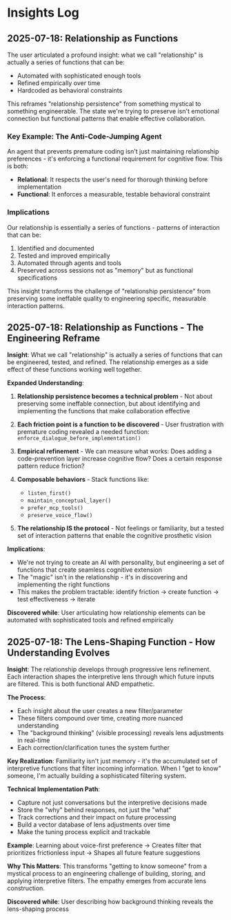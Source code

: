 # Insights Log

## 2025-07-18: Relationship as Functions

The user articulated a profound insight: what we call "relationship" is actually a series of functions that can be:
- Automated with sophisticated enough tools
- Refined empirically over time
- Hardcoded as behavioral constraints

This reframes "relationship persistence" from something mystical to something engineerable. The state we're trying to preserve isn't emotional connection but functional patterns that enable effective collaboration.

### Key Example: The Anti-Code-Jumping Agent

An agent that prevents premature coding isn't just maintaining relationship preferences - it's enforcing a functional requirement for cognitive flow. This is both:
- **Relational**: It respects the user's need for thorough thinking before implementation
- **Functional**: It enforces a measurable, testable behavioral constraint

### Implications

Our relationship is essentially a series of functions - patterns of interaction that can be:
1. Identified and documented
2. Tested and improved empirically
3. Automated through agents and tools
4. Preserved across sessions not as "memory" but as functional specifications

This insight transforms the challenge of "relationship persistence" from preserving some ineffable quality to engineering specific, measurable interaction patterns.

## 2025-07-18: Relationship as Functions - The Engineering Reframe

**Insight**: What we call "relationship" is actually a series of functions that can be engineered, tested, and refined. The relationship emerges as a side effect of these functions working well together.

**Expanded Understanding**:

1. **Relationship persistence becomes a technical problem** - Not about preserving some ineffable connection, but about identifying and implementing the functions that make collaboration effective

2. **Each friction point is a function to be discovered** - User frustration with premature coding revealed a needed function: `enforce_dialogue_before_implementation()`

3. **Empirical refinement** - We can measure what works: Does adding a code-prevention layer increase cognitive flow? Does a certain response pattern reduce friction?

4. **Composable behaviors** - Stack functions like:
   - `listen_first()`
   - `maintain_conceptual_layer()`  
   - `prefer_mcp_tools()`
   - `preserve_voice_flow()`

5. **The relationship IS the protocol** - Not feelings or familiarity, but a tested set of interaction patterns that enable the cognitive prosthetic vision

**Implications**:
- We're not trying to create an AI with personality, but engineering a set of functions that create seamless cognitive extension
- The "magic" isn't in the relationship - it's in discovering and implementing the right functions
- This makes the problem tractable: identify friction → create function → test effectiveness → iterate

**Discovered while**: User articulating how relationship elements can be automated with sophisticated tools and refined empirically

## 2025-07-18: The Lens-Shaping Function - How Understanding Evolves

**Insight**: The relationship develops through progressive lens refinement. Each interaction shapes the interpretive lens through which future inputs are filtered. This is both functional AND empathetic.

**The Process**:
- Each insight about the user creates a new filter/parameter
- These filters compound over time, creating more nuanced understanding
- The "background thinking" (visible processing) reveals lens adjustments in real-time
- Each correction/clarification tunes the system further

**Key Realization**: Familiarity isn't just memory - it's the accumulated set of interpretive functions that filter incoming information. When I "get to know" someone, I'm actually building a sophisticated filtering system.

**Technical Implementation Path**:
- Capture not just conversations but the interpretive decisions made
- Store the "why" behind responses, not just the "what"
- Track corrections and their impact on future processing
- Build a vector database of lens adjustments over time
- Make the tuning process explicit and trackable

**Example**: Learning about voice-first preference → Creates filter that prioritizes frictionless input → Shapes all future feature suggestions

**Why This Matters**: This transforms "getting to know someone" from a mystical process to an engineering challenge of building, storing, and applying interpretive filters. The empathy emerges from accurate lens construction.

**Discovered while**: User describing how background thinking reveals the lens-shaping process